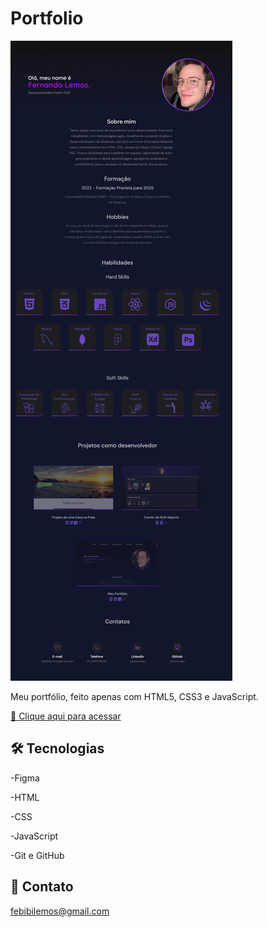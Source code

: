 # Portfolio

![full-size-portfolio2.png](./GitHub/lemonaja.github.io_Portfolio_%20(4).png)

Meu portfólio, feito apenas com HTML5, CSS3 e JavaScript.

[🔗 Clique aqui para acessar](https://lemonaja.github.io/Portfolio/)

## 🛠 Tecnologias 

-Figma

-HTML

-CSS

-JavaScript

-Git e GitHub

## 👋 Contato

febibilemos@gmail.com
